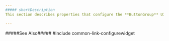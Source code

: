 ```yaml
---
##### shortDescription
This section describes properties that configure the **ButtonGroup** UI component's contents, behavior and appearance.

---
```

#####See Also#####
#include common-link-configurewidget